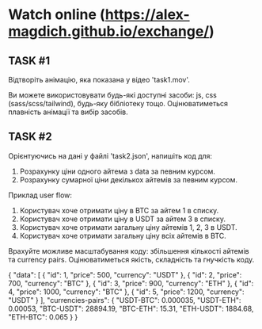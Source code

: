 
# Watch online (https://alex-magdich.github.io/exchange/)

## TASK #1
Відтворіть анімацію, яка показана у відео 'task1.mov'.

Ви можете використовувати будь-які доступні засоби: js, css (sass/scss/tailwind), будь-яку бібліотеку тощо. Оцінюватиметься плавність анімації та вибір засобів.

## TASK #2
Орієнтуючись на дані у файлі 'task2.json', напишіть код для:
1. Розрахунку ціни одного айтема з data за певним курсом.
2. Розрахунку сумарної ціни декількох айтемів за певним курсом.

Приклад user flow:
1. Користувач хоче отримати ціну в BTC за айтем 1 в списку.
2. Користувач хоче отримати ціну в USDT за айтем 3 в списку.
3. Користувач хоче отримати загальну ціну айтемів 1, 2, 3 в USDT.
4. Користувач хоче отримати загальну ціну всіх айтемів в BTC.

Врахуйте можливе масштабування коду: збільшення кількості айтемів та currency pairs. Оцінюватиметься якість, складність та гнучкість коду.

{
"data": [
{
"id": 1,
"price": 500,
"currency": "USDT"
},
{
"id": 2,
"price": 700,
"currency": "BTC"
},
{
"id": 3,
"price": 900,
"currency": "ETH"
},
{
"id": 4,
"price": 1000,
"currency": "BTC"
},
{
"id": 5,
"price": 1200,
"currency": "USDT"
}
],
"currencies-pairs": {
"USDT-BTC": 0.000035,
"USDT-ETH": 0.00053,
"BTC-USDT": 28894.19,
"BTC-ETH": 15.31,
"ETH-USDT": 1884.68,
"ETH-BTC": 0.065
}
}
